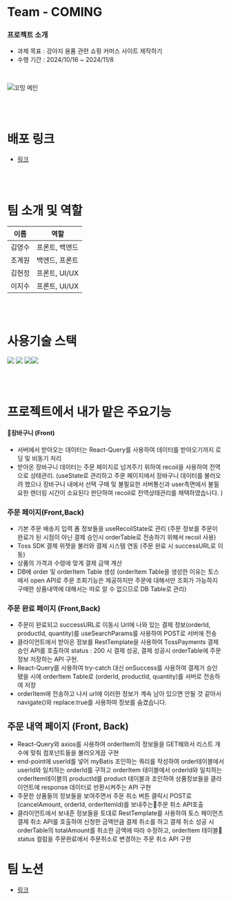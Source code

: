 # Team - COMING

### 프로젝트 소개
- 과제 목표 : 강아지 용품 관련 쇼핑 커머스 사이트 제작하기
- 수행 기간 : 2024/10/16 ~ 2024/11/8 

<br>

![꼬밍 메인](https://github.com/user-attachments/assets/1e3d205d-4c40-4a7e-a8d9-e1905b88c44b)

<br><br>

# 배포 링크
- [링크]([https://playkeyboard.netlify.app/](https://pet-store-coming-fe.vercel.app/)) 

<br><br>

# 팀 소개 및 역할
 
| 이름   | 역할  |
| ------ | ------ |
| 김영수 | 프론트, 백엔드 |
| 조계원 | 백엔드, 프론트  | 
| 김현정 | 프론트, UI/UX |
| 이지수 | 프론트, UI/UX |

<br><br>

# 사용기술 스택

<img src="https://img.shields.io/badge/HTML5-E34F26?style=flat-square&logo=HTML5&logoColor=white"/> <img src="https://img.shields.io/badge/JavaScript-F7DF1E?style=flat-square&logo=JavaScript&logoColor=white"/> <img src="https://img.shields.io/badge/React-61DAFB?style=flat-square&logo=React&logoColor=white"/><img src="https://img.shields.io/badge/styled components-DB7093?style=flat-square&logo=styled-components&logoColor=white"/>

<br><br>

# 프로젝트에서 내가 맡은 주요기능

#### 장바구니 (Front)
- 서버에서 받아오는 데이터는 React-Query를 사용하여 데이터를 받아오기까지 로딩 및 비동기 처리
- 받아온 장바구니 데이터는 주문 페이지로 넘겨주기 위하여 recoil을 사용하여 전역으로 상태관리. (useState로 관리하고 주문 페이지에서 장바구니 데이터를 불러오려 했으나 장바구니 내에서 선택 구매 및 불필요한 서버통신과 user측면에서 불필요한 렌더링 시간이 소요된다 판단하여 recoil로 전역상태관리를 채택하였습니다. )

### 주문 페이지(Front,Back)
- 기본 주문 배송지 입력 폼 정보들을 useRecoilState로 관리 (주문 정보를 주문이 완료가 된 시점이 아닌 결제 승인시 orderTable로 전송하기 위해서 recoil 사용)
- Toss SDK 결제 위젯을 불러와 결제 시스템 연동 (주문 완료 시 successURL로 이동)
- 상품의 가격과 수령에 맞게 결제 금액 계산
- DB에 order 및 orderItem Table 생성 (orderItem Table을 생성한 이유는 토스에서 open API로 주문 조회기능은 제공하지만 주문에 대해서만 조회가 가능하지 구매한 상품내역에 대해서는 따로 알 수 없으므로 DB Table로 관리)

### 주문 완료 페이지 (Front,Back)
- 주문이 완료되고 successURL로 이동시 Url에 나와 있는 결제 정보(orderId, productId, quantity)를 useSearchParams를 사용하여 POST로 서버에 전송
- 클라이언트에서 받아온 정보를 RestTemplate을 사용하여 TossPayments 결제 승인 API를 호출하여 status : 200 시 결제 성공, 결제 성공시 orderTable에 주문 정보 저장하는 API 구현.
- React-Query를 사용하여 try-catch 대신 onSuccess를 사용하여 결제가 승인 됐을 시에 orderItem Table로 (orderId, productId, quantity)를 서버로 전송하여 저장
- orderItem에 전송하고 나서 url에 이러한 정보가 계속 남아 있으면 안될 것 같아서 navigate()와 replace:true를 사용하여 정보를 숨겼습니다.

## 주문 내역 페이지 (Front, Back)
- React-Query와 axios를 사용하여 orderItem의 정보들을 GET해와서 리스트 개수에 맞춰 컴포넌트들을 불러오게끔 구현
- end-point에 userId를 넣어 myBatis 조인하는 쿼리를 작성하여 order테이블에서 userId와 일치하는 orderId를 구하고 orderItem 테이블에서 orderId와 일치하는 orderItem테이블의 productId를 product 테이블과 조인하여 상품정보들을 클라이언트에 response 데이터로 반환시켜주는 API 구현
- 주문한 상품들의 정보들을 보여주면서 주문 취소 버튼 클릭시 POST로 (cancelAmount, orderId, orderItemId)를 보내주는주문 취소 API호출
- 클라이언트에서 보내준 정보들을 토대로 RestTemplate를 사용하여 토스 페이먼츠 결제 취소 API를 호출하여 신청한 금액만큼 결제 취소를 하고 결제 취소 성공 시 orderTable의 totalAmount를 취소한 금액에 따라 수정하고, orderItem 테이블 status 컬럼을 주문완료에서 주문취소로 변경하는 주문 취소 API 구현

# 팀 노션
- [링크](https://www.notion.so/13e9a879c5cc805e9956fe1ba43a44b3?pvs=4)

